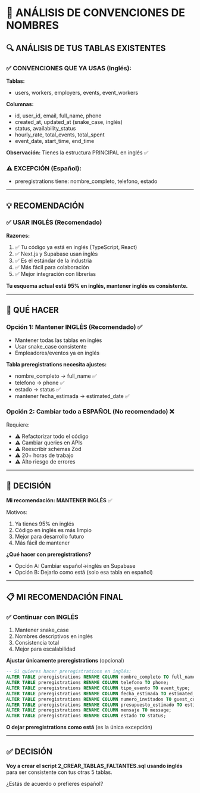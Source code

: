 # 📝 ANÁLISIS DE CONVENCIONES DE NOMBRES

## 🔍 ANÁLISIS DE TUS TABLAS EXISTENTES

### ✅ CONVENCIONES QUE YA USAS (Inglés):

**Tablas:**

- users, workers, employers, events, event_workers

**Columnas:**

- id, user_id, email, full_name, phone
- created_at, updated_at (snake_case, inglés)
- status, availability_status
- hourly_rate, total_events, total_spent
- event_date, start_time, end_time

**Observación:** Tienes la estructura PRINCIPAL en inglés ✅

### ⚠️ EXCEPCIÓN (Español):

- preregistrations tiene: nombre_completo, telefono, estado

---

## 💡 RECOMENDACIÓN

### ✅ USAR INGLÉS (Recomendado)

**Razones:**

1. ✅ Tu código ya está en inglés (TypeScript, React)
2. ✅ Next.js y Supabase usan inglés
3. ✅ Es el estándar de la industria
4. ✅ Más fácil para colaboración
5. ✅ Mejor integración con librerías

**Tu esquema actual está 95% en inglés, mantener inglés es consistente.**

---

## 🔧 QUÉ HACER

### Opción 1: Mantener INGLÉS (Recomendado) ✅

- Mantener todas las tablas en inglés
- Usar snake_case consistente
- Empleadores/eventos ya en inglés

**Tabla preregistrations necesita ajustes:**

- nombre_completo → full_name ✅
- telefono → phone ✅
- estado → status ✅
- mantener fecha_estimada → estimated_date ✅

### Opción 2: Cambiar todo a ESPAÑOL (No recomendado) ❌

Requiere:

- ⚠️ Refactorizar todo el código
- ⚠️ Cambiar queries en APIs
- ⚠️ Reescribir schemas Zod
- ⚠️ 20+ horas de trabajo
- ⚠️ Alto riesgo de errores

---

## 🎯 DECISIÓN

**Mi recomendación: MANTENER INGLÉS** ✅

Motivos:

1. Ya tienes 95% en inglés
2. Código en inglés es más limpio
3. Mejor para desarrollo futuro
4. Más fácil de mantener

**¿Qué hacer con preregistrations?**

- Opción A: Cambiar español→inglés en Supabase
- Opción B: Dejarlo como está (solo esa tabla en español)

---

## 📋 MI RECOMENDACIÓN FINAL

### ✅ Continuar con INGLÉS

1. Mantener snake_case
2. Nombres descriptivos en inglés
3. Consistencia total
4. Mejor para escalabilidad

**Ajustar únicamente preregistrations** (opcional)

```sql
-- Si quieres hacer preregistrations en inglés:
ALTER TABLE preregistrations RENAME COLUMN nombre_completo TO full_name;
ALTER TABLE preregistrations RENAME COLUMN telefono TO phone;
ALTER TABLE preregistrations RENAME COLUMN tipo_evento TO event_type;
ALTER TABLE preregistrations RENAME COLUMN fecha_estimada TO estimated_date;
ALTER TABLE preregistrations RENAME COLUMN numero_invitados TO guest_count;
ALTER TABLE preregistrations RENAME COLUMN presupuesto_estimado TO estimated_budget;
ALTER TABLE preregistrations RENAME COLUMN mensaje TO message;
ALTER TABLE preregistrations RENAME COLUMN estado TO status;
```

**O dejar preregistrations como está** (es la única excepción)

---

## ✅ DECISIÓN

**Voy a crear el script 2_CREAR_TABLAS_FALTANTES.sql usando inglés** para ser consistente con tus otras 5 tablas.

¿Estás de acuerdo o prefieres español?
